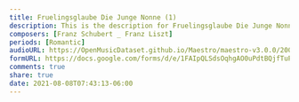 ```yaml
---
title: Fruelingsglaube Die Junge Nonne (1)
description: This is the description for Fruelingsglaube Die Junge Nonne by Franz Schubert _ Franz Liszt
composers: [Franz Schubert _ Franz Liszt]
periods: [Romantic]
audioURL: https://OpenMusicDataset.github.io/Maestro/maestro-v3.0.0/2006/MIDI-Unprocessed_11_R1_2006_01-06_ORIG_MID--AUDIO_11_R1_2006_04_Track04_wav.midi
formURL: https://docs.google.com/forms/d/e/1FAIpQLSdsOqhgAO0uPdtBQjfTuPaZsiulpV9DDuYR7HiQaC4cnyFZAg/viewform
comments: true
share: true
date: 2021-08-08T07:43:13-06:00
---
```

